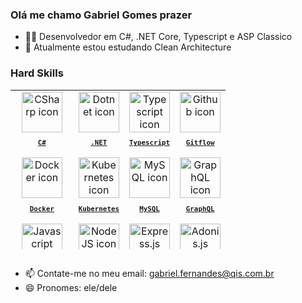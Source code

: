 ### Olá me chamo Gabriel Gomes prazer

- 🧑‍💻 Desenvolvedor em C#, .NET Core, Typescript e ASP Classico
- 🌱 Atualmente estou estudando Clean Architecture


### Hard Skills

<table width="500px" height="255px">
  <tr>
    <td align="center">
      <a href="https://learn.microsoft.com/pt-br/dotnet/csharp/">
        <img src="https://skillicons.dev/icons?i=cs" width="65px" alt="CSharp icon"/><br/>
        <sub>
          <b>
            <pre>C#</pre>
          </b>
        </sub>
      </a>
    </td>
    <td align="center">
      <a href="https://dotnet.microsoft.com/pt-br/">
        <img src="https://skillicons.dev/icons?i=dotnet" width="65px" alt="Dotnet icon"/><br/>
        <sub>
          <b>
            <pre>.NET</pre>
          </b>
        </sub>
      </a>
    </td>
    <td align="center">
      <a href="https://www.typescriptlang.org/">
        <img src="https://skillicons.dev/icons?i=ts" width="65px" alt="Typescript icon"/><br/>
        <sub>
          <b>
            <pre>Typescript</pre>
          </b>
        </sub>
      </a>
    </td>
    <td align="center">
      <a href="https://github.com/">
        <img src="https://skillicons.dev/icons?i=github" width="65px" alt="Github icon"/><br/>
        <sub>
          <b>
            <pre>Gitflow</pre>
          </b>
        </sub>
      </a>
    </td>
  </tr>
  <tr>
     <td align="center">
      <a href="https://www.docker.com/">
        <img src="https://skillicons.dev/icons?i=docker" width="65px" alt="Docker icon"/><br/>
        <sub>
          <b>
            <pre>Docker</pre>
          </b>
        </sub>
      </a>
    </td>
     <td align="center">
      <a href="https://kubernetes.io/">
        <img src="https://skillicons.dev/icons?i=kubernetes" width="65px" alt="Kubernetes icon"/><br/>
        <sub>
          <b>
            <pre>Kubernetes</pre>
          </b>
        </sub>
      </a>
    </td>
     <td align="center">
      <a href="https://www.mysql.com/">
        <img src="https://cdn.jsdelivr.net/gh/devicons/devicon/icons/mysql/mysql-original.svg" width="65px" alt="MySQL icon"/><br/>
        <sub>
          <b>
            <pre>MySQL</pre>
          </b>
        </sub>
      </a>
    </td>
    <td align="center">
      <a href="https://graphql.org/">
        <img src="https://skillicons.dev/icons?i=graphql" width="65px" alt="GraphQL icon"/><br/>
        <sub>
          <b>
            <pre>GraphQL</pre>
          </b>
        </sub>
      </a>
    </td>
  </tr>
  <tr>
    <td align="center">
      <a href="https://developer.mozilla.org/en-US/docs/Web/JavaScript/">
        <img src="https://skillicons.dev/icons?i=js" width="65px" alt="Javascript icon"/><br/>
        <sub>
          <b>
            <pre>Javascript</pre>
          </b>
        </sub>
      </a>
    </td>
    <td align="center">
      <a href="https://nodejs.org/en">
        <img src="https://skillicons.dev/icons?i=nodejs" width="65px" alt="NodeJS icon"/><br/>
        <sub>
          <b>
            <pre>Node.js</pre>
          </b>
        </sub>
      </a>
    </td>
    <td align="center">
      <a href="https://expressjs.com/">
        <img src="https://skillicons.dev/icons?i=express" width="65px" alt="Express.js icon"/><br/>
        <sub>
          <b>
            <pre>Express.js</pre>
          </b>
        </sub>
      </a>
    </td>
    <td align="center">
      <a href="https://adonisjs.com/">
        <img src="https://skillicons.dev/icons?i=adonis" width="65px" alt="Adonis.js icon"/><br/>
        <sub>
          <b>
            <pre>Adonis.js</pre>
          </b>
        </sub>
      </a>
    </td>
  </tr>
  <tr>
    <td align="center">
      <a href="https://developer.mozilla.org/en-US/docs/Web/HTML/">
        <img src="https://skillicons.dev/icons?i=html" width="65px" alt="HTML5 icon"/><br/>
        <sub>
          <b>
            <pre>HTML5</pre>
          </b>
        </sub>
      </a>
    </td>
    <td align="center">
      <a href="https://developer.mozilla.org/en-US/docs/Web/CSS/">
        <img src="https://skillicons.dev/icons?i=css" width="65px" alt="CSS3 icon"/><br/>
        <sub>
          <b>
            <pre>CSS3</pre>
          </b>
        </sub>
      </a>
    </td>
     <td align="center">
      <a href="https://sass-lang.com/">
        <img src="https://skillicons.dev/icons?i=sass" width="65px" alt="Sass icon"/><br/>
        <sub>
          <b>
            <pre>Sass</pre>
          </b>
       </a>
      </sub>
    </td>
    <td align="center">
      <a href="https://tailwindcss.com/">
        <img src="https://skillicons.dev/icons?i=tailwind" width="65px" alt="Tailwind icon"/><br/>
        <sub>
          <b>
            <pre>Tailwind</pre>
          </b>
       </a>
      </sub>
    </td>
  </tr>
  <tr>
    <td align="center">
      <a href="https://visualstudio.microsoft.com/pt-br/">
        <img src="https://skillicons.dev/icons?i=visualstudio" width="65px" alt="VisualStudio icon"/><br/>
        <sub>
          <b>
            <pre>Visual Studio</pre>
          </b>
        </sub>
      </a>
    </td>
    <td align="center">
      <a href="https://code.visualstudio.com/">
        <img src="https://skillicons.dev/icons?i=vscode" width="65px" alt="visual studio code icon"/><br/>
        <sub>
          <b>
            <pre>VSCode</pre>
          </b>
        </sub>
      </a>
    </td>
    <td align="center">
      <a href="https://learn.microsoft.com/pt-br/powershell/">
        <img src="https://skillicons.dev/icons?i=powershell" width="65px" alt="PoweShell icon"/><br/>
        <sub>
          <b>
            <pre>Terminal</pre>
          </b>
        </sub>
      </a>
    </td>
    <td align="center">
      <a href="https://www.microsoft.com/en-us/windows?wa=wsignin1.0">
        <img src="https://cdn.jsdelivr.net/gh/devicons/devicon/icons/windows8/windows8-original.svg" width="65px" alt="Windows 11 icon"/><br/>
        <sub>
          <b>
            <pre>Windows &<br>Linux</pre>
          </b>
        </sub>
      </a>
    </td>
  </tr>
</table>

##
- 📫 Contate-me no meu email: gabriel.fernandes@qis.com.br
- 😄 Pronomes: ele/dele 
##
